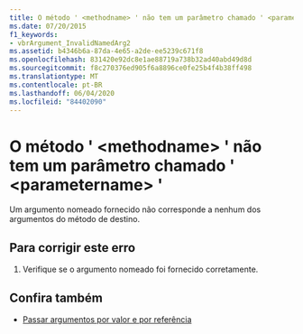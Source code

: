 ```yaml
---
title: O método ' <methodname> ' não tem um parâmetro chamado ' <parametername> '
ms.date: 07/20/2015
f1_keywords:
- vbrArgument_InvalidNamedArg2
ms.assetid: b4346b6a-87da-4e65-a2de-ee5239c671f8
ms.openlocfilehash: 831420e92dc8e1ae88719a738b32ad40abd49d8d
ms.sourcegitcommit: f8c270376ed905f6a8896ce0fe25b4f4b38ff498
ms.translationtype: MT
ms.contentlocale: pt-BR
ms.lasthandoff: 06/04/2020
ms.locfileid: "84402090"
---
```

# <a name="method-methodname-has-no-parameter-named-parametername"></a>O método ' \<methodname> ' não tem um parâmetro chamado ' \<parametername> '
Um argumento nomeado fornecido não corresponde a nenhum dos argumentos do método de destino.  
  
## <a name="to-correct-this-error"></a>Para corrigir este erro  
  
1. Verifique se o argumento nomeado foi fornecido corretamente.  
  
## <a name="see-also"></a>Confira também

- [Passar argumentos por valor e por referência](../programming-guide/language-features/procedures/passing-arguments-by-value-and-by-reference.md)
